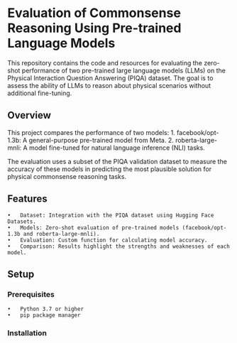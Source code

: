 # Evaluation of Commonsense Reasoning Using Pre-trained Language Models
This repository contains the code and resources for evaluating the zero-shot performance of two pre-trained large language models (LLMs) on the Physical Interaction Question Answering (PIQA) dataset. The goal is to assess the ability of LLMs to reason about physical scenarios without additional fine-tuning.
## Overview
This project compares the performance of two models:
	1.	facebook/opt-1.3b: A general-purpose pre-trained model from Meta.
	2.	roberta-large-mnli: A model fine-tuned for natural language inference (NLI) tasks.

The evaluation uses a subset of the PIQA validation dataset to measure the accuracy of these models in predicting the most plausible solution for physical commonsense reasoning tasks.

## Features
	•	Dataset: Integration with the PIQA dataset using Hugging Face Datasets.
	•	Models: Zero-shot evaluation of pre-trained models (facebook/opt-1.3b and roberta-large-mnli).
	•	Evaluation: Custom function for calculating model accuracy.
	•	Comparison: Results highlight the strengths and weaknesses of each model.

## Setup
### Prerequisites
  	•	Python 3.7 or higher
	•	pip package manager
### Installation